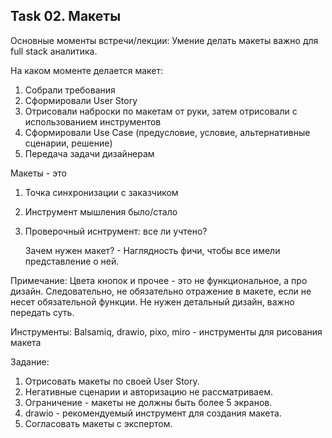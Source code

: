 ## Task 02. Макеты
Основные моменты встречи/лекции:
Умение делать макеты важно для full stack аналитика.

  На каком моменте делается макет:
1. Собрали требования
2. Сформировали User Story
3. Отрисовали наброски по макетам от руки, затем отрисовали с использованием инструментов
4. Сформировали Use Case (предусловие, условие, альтернативные сценарии, решение)
5. Передача задачи дизайнерам

  Макеты - это
1. Точка синхронизации с заказчиком
2. Инструмент мышления было/стало
3. Проверочный иснтрумент: все ли учтено?

   Зачем нужен макет? - Наглядность фичи, чтобы все имели представление о ней.

Примечание:
Цвета кнопок и прочее - это не функциональное, а про дизайн. Следовательно, не обязательно отражение в макете, если не несет обязательной функции. Не нужен детальный дизайн, важно передать суть.

Инструменты:
Balsamiq, drawio, pixo, miro - инструменты для рисования макета  

Задание:
1. Отрисовать макеты по своей User Story.
2. Негативные сценарии и авторизацию не рассматриваем.
3. Ограничение - макеты не должны быть более 5 экранов.
4. drawio - рекомендуемый инструмент для создания макета.
5. Согласовать макеты с экспертом.

